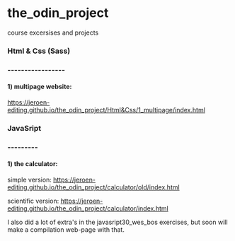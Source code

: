 # the_odin_project
course excersises and projects

### Html & Css (Sass)
### -----------------

#### 1) multipage website:
https://jeroen-editing.github.io/the_odin_project/Html&Css/1_multipage/index.html

### JavaSript
### ---------

#### 1) the calculator:
simple version:
https://jeroen-editing.github.io/the_odin_project/calculator/old/index.html

scientific version:
https://jeroen-editing.github.io/the_odin_project/calculator/index.html

I also did a lot of extra's in the javasript30_wes_bos exercises, but soon will make a compilation web-page with that.
